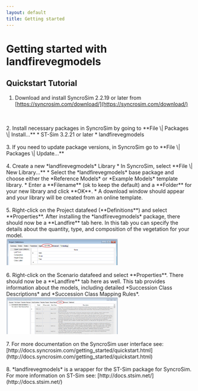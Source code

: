 ```yaml
---
layout: default
title: Getting started
---
```


# Getting started with **landfirevegmodels**

## Quickstart Tutorial

1. Download and install SyncroSim 2.2.19 or later from [https://syncrosim.com/download/](https://syncrosim.com/download/)
<br>
<br>
2. Install necessary packages in SyncroSim by going to **File \| Packages \| Install...**
  * ST-Sim 3.2.21 or later
  * landfirevegmodels
<br>
<br>
3. If you need to update package versions, in SyncroSim go to **File \| Packages \| Update...**
<br>
<br>
4. Create a new *landfirevegmodels* Library
* In SyncroSim, select **File \| New Library...**
* Select the *landfirevegmodels* base package and choose either the *Reference Models* or *Example Models* template library.
* Enter a **Filename** (ok to keep the default) and a **Folder** for your new library and click **OK**.
* A download window should appear and your library will be created from an online template.
<br>
<br>
5. Right-click on the Project datafeed (**Definitions**) and select **Properties**. After installing the *landfirevegmodels* package, there should now be a **Landfire** tab here. In this tab you can specify the details about the quantity, type, and composition of the vegetation for your model.
<br>
<img align="middle" style="padding: 1px" width="300" src="assets/images/project-landfire-tab-opened.png">
<br>
<br>
6. Right-click on the Scenario datafeed and select **Properties**. There should now be a **Landfire** tab here as well. This tab provides information about the models, including detailed *Succession Class Descriptions* and *Succession Class Mapping Rules*.
<br>
<img align="middle" style="padding: 1px" width="300" src="assets/images/scenario-landfire-tab-opened.png">
<br>
<br>
7. For more documentation on the SyncroSim user interface see: [http://docs.syncrosim.com/getting_started/quickstart.html](http://docs.syncrosim.com/getting_started/quickstart.html)
<br>
<br>
8. *landfirevegmodels* is a wrapper for the ST-Sim package for SyncroSim. For more information on ST-Sim see: [http://docs.stsim.net/](http://docs.stsim.net/)
